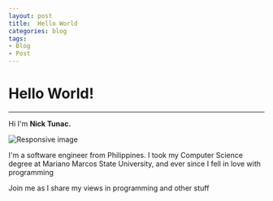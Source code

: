 ```yaml
---
layout: post
title:  Hello World
categories: blog
tags:
- Blog
- Post
---
```


<h1 id="heading1">Hello World!</h1>

<hr />
<p>Hi I'm <strong>Nick Tunac.</strong></p>
<img class="img-circle" src="{{ site.baseurl }}static/img/{{ site.avatar }}" alt="Responsive image">

<p>I'm a software engineer from Philippines. I took my Computer Science degree at Mariano Marcos State University, and ever since I fell in love with programming</p>

<p>Join me as I share my views in programming and other stuff</p>
